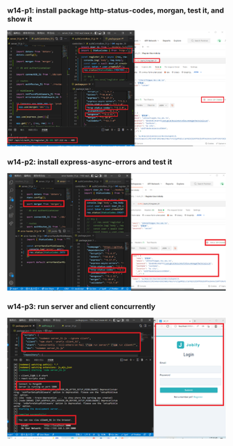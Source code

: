 ### w14-p1: install package http-status-codes, morgan, test it, and show it

![](1.png)

### w14-p2: install express-async-errors and test it

![](2.png)

### w14-p3: run server and client concurrently

![](3.png)